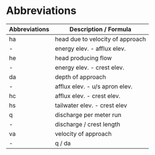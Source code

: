 # Abbreviations

Abbreviations | Description / Formula
------------- | ---------------------
ha | head due to velocity of approach
 - | energy elev. - afflux elev.
he | head producing flow
 - | energy elev. - crest elev.
da | depth of approach
 - | afflux elev. - u/s apron elev.
hc | afflux elev. - crest elev.
hs | tailwater elev. - crest elev
q  | discharge per meter run
 - | discharge / crest length
va | velocity of approach
 - | q / da